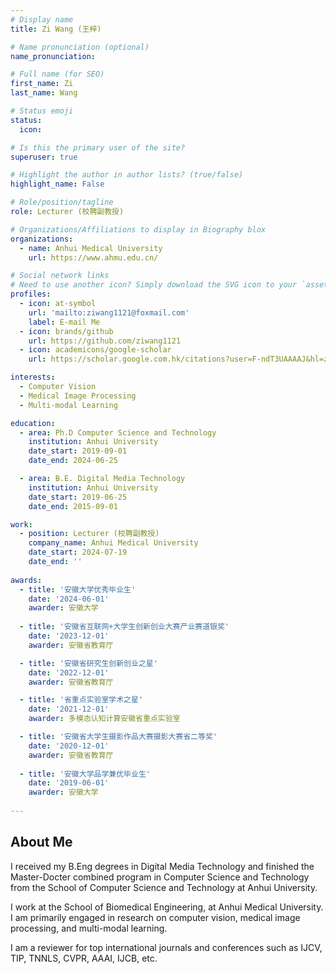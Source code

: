 ```yaml
---
# Display name
title: Zi Wang (王梓)

# Name pronunciation (optional)
name_pronunciation: 

# Full name (for SEO)
first_name: Zi
last_name: Wang

# Status emoji
status:
  icon: 

# Is this the primary user of the site?
superuser: true

# Highlight the author in author lists? (true/false)
highlight_name: False

# Role/position/tagline
role: Lecturer (校聘副教授)

# Organizations/Affiliations to display in Biography blox
organizations:
  - name: Anhui Medical University
    url: https://www.ahmu.edu.cn/

# Social network links
# Need to use another icon? Simply download the SVG icon to your `assets/media/icons/` folder.
profiles:
  - icon: at-symbol
    url: 'mailto:ziwang1121@foxmail.com'
    label: E-mail Me
  - icon: brands/github
    url: https://github.com/ziwang1121
  - icon: academicons/google-scholar
    url: https://scholar.google.com.hk/citations?user=F-ndT3UAAAAJ&hl=zh-CN

interests:
  - Computer Vision
  - Medical Image Processing
  - Multi-modal Learning

education:
  - area: Ph.D Computer Science and Technology 
    institution: Anhui University
    date_start: 2019-09-01
    date_end: 2024-06-25

  - area: B.E. Digital Media Technology 
    institution: Anhui University
    date_start: 2019-06-25
    date_end: 2015-09-01

work:
  - position: Lecturer (校聘副教授)
    company_name: Anhui Medical University
    date_start: 2024-07-19
    date_end: ''
    
awards:
  - title: '安徽大学优秀毕业生'
    date: '2024-06-01'
    awarder: 安徽大学
    
  - title: '安徽省互联网+大学生创新创业大赛产业赛道银奖'
    date: '2023-12-01'
    awarder: 安徽省教育厅

  - title: '安徽省研究生创新创业之星'
    date: '2022-12-01'
    awarder: 安徽省教育厅

  - title: '省重点实验室学术之星'
    date: '2021-12-01'
    awarder: 多模态认知计算安徽省重点实验室

  - title: '安徽省大学生摄影作品大赛摄影大赛省二等奖'
    date: '2020-12-01'
    awarder: 安徽省教育厅
    
  - title: '安徽大学品学兼优毕业生'
    date: '2019-06-01'
    awarder: 安徽大学
    
---
```


## About Me

I received my B.Eng degrees in Digital Media Technology and finished the Master-Docter combined program in Computer Science and Technology from the School of Computer Science and Technology at Anhui University. 

I work at the School of Biomedical Engineering, at Anhui Medical University. I am primarily engaged in research on computer vision, medical image processing, and multi-modal learning.

I am a reviewer for top international journals and conferences such as IJCV, TIP, TNNLS, CVPR, AAAI, IJCB, etc.
